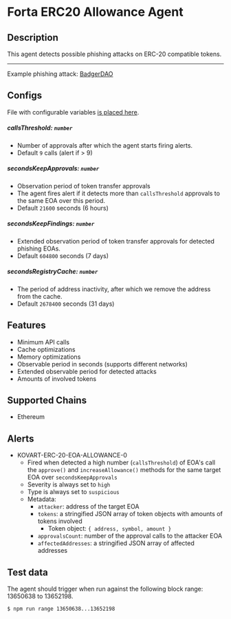 # Forta ERC20 Allowance Agent

## Description

This agent detects possible phishing attacks on ERC-20 compatible tokens.

---

Example phishing attack: [BadgerDAO](https://rekt.news/badger-rekt/)

## Configs

File with configurable variables [is placed here](src/configs/agent-config.json).

##### callsThreshold: `number`

- Number of approvals after which the agent starts firing alerts.
- Default `9` calls (alert if > 9)

##### secondsKeepApprovals: `number`

- Observation period of token transfer approvals
- The agent fires alert if it detects more than `callsThreshold` approvals to the same EOA over this period.
- Default `21600` seconds (6 hours)

##### secondsKeepFindings: `number`

- Extended observation period of token transfer approvals for detected phishing EOAs. 
- Default `604800` seconds (7 days)

##### secondsRegistryCache: `number`

- The period of address inactivity, after which we remove the address from the cache.
- Default `2678400` seconds (31 days)

## Features

- Minimum API calls
- Cache optimizations
- Memory optimizations
- Observable period in seconds (supports different networks)
- Extended observable period for detected attacks
- Amounts of involved tokens

## Supported Chains

- Ethereum

## Alerts

- KOVART-ERC-20-EOA-ALLOWANCE-0
    - Fired when detected a high number (`callsThreshold`) of EOA's call the 
    `approve()` and `increaseAllowance()` methods for the same target EOA over `secondsKeepApprovals`
    - Severity is always set to `high`
    - Type is always set to `suspicious`
    - Metadata:
        - `attacker`: address of the target EOA 
        - `tokens`: a stringified JSON array of token objects with amounts of tokens involved
            - Token object: `{ address, symbol, amount }`
        - `approvalsCount`: number of the approval calls to the attacker EOA
        - `affectedAddresses`: a stringified JSON array of affected addresses

## Test data

The agent should trigger when run against the following block range: 13650638 to 13652198.

```shell script
$ npm run range 13650638...13652198
```

